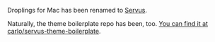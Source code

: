 Droplings for Mac has been renamed to [Servus](http://servus.io).

Naturally, the theme boilerplate repo has been, too.
[You can find it at carlo/servus-theme-boilerplate](https://github.com/carlo/servus-theme-boilerplate/).

